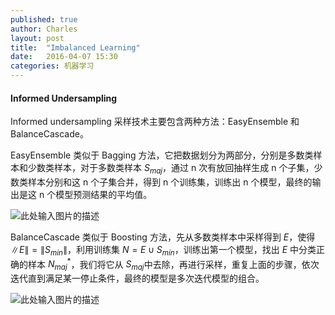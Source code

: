 ```yaml
---
published: true
author: Charles
layout: post
title:  "Imbalanced Learning"
date:   2016-04-07 15:30
categories: 机器学习
---
```


#### Informed Undersampling
Informed undersampling 采样技术主要包含两种方法：EasyEnsemble 和 BalanceCascade。

EasyEnsemble 类似于 Bagging 方法，它把数据划分为两部分，分别是多数类样本和少数类样本，对于多数类样本 $S_{maj}$，通过 n 次有放回抽样生成 n 个子集，少数类样本分别和这 n 个子集合并，得到 n 个训练集，训练出 n 个模型，最终的输出是这 n 个模型预测结果的平均值。

![此处输入图片的描述][1]

BalanceCascade 类似于 Boosting 方法，先从多数类样本中采样得到 $E$，使得 $\|E\| = \|S_{min}\|$，利用训练集 $N = E \cup S_{min}$，训练出第一个模型，找出 $E$ 中分类正确的样本 $N^*_{maj}$，我们将它从 $S_{maj}$中去除，再进行采样，重复上面的步骤，依次迭代直到满足某一停止条件，最终的模型是多次迭代模型的组合。

![此处输入图片的描述][2]


  [1]: http://7xjbdi.com1.z0.glb.clouddn.com/optimized-mahg.png?imageView2/2/w/400
  [2]: http://7xjbdi.com1.z0.glb.clouddn.com/2016-04-09_191514.png?imageView2/2/w/400
